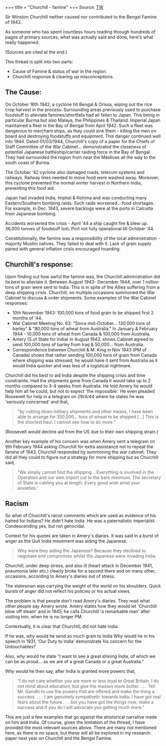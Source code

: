 +++
title = "Churchill - famine"
+++
Source: [TW](https://threadreaderapp.com/thread/1606729780493258753.html)

Sir Winston Churchill neither caused nor contributed to the Bengal Famine of 1943.

As someone who has spent countless hours reading through hundreds of pages of primary sources, what was actually said and done, here's what really happened.

(Sources are cited at the end.)

This thread is split into two parts:

- Cause of Famine & status of war in the region.
- Churchill response & clearing up misconceptions.

## The Cause:

On October 16th 1942, a cyclone hit Bengal & Orissa, wiping out the rice crop harvest in the process. Surrounding areas previously used to purchase foodstuff to alleviate famines/shortfalls had all fallen to Japan. This being in particular Burma but also Malaya, the Philippines & Thailand. Imperial Japan maintained a fleet in the Bay of Bengal from April 1942. Such a fleet was dangerous to merchant ships, as they could sink them - killing the men on board and destroying foodstuffs and equipment. This danger continued well into 1944. Dated 01/03/1944, Churchill's copy of a paper for the Chiefs of Staff Committee of the War Cabinet... demonstrated the closeness of potential Japanese battleship/carrier raiding force in the Bay of Bengal. They had surrounded the region from near the Maldives all the way to the south coast of Burma.

The October '42 cyclone also damaged roads, telecom systems and railways. Railway lines needed to move food were washed away. Moreover, this cyclone prevented the normal winter harvest in Northern India, preventing this food aid. 

Japan had invaded India, Imphal & Kohima and was conducting many Eastern/Southern bombing raids. Such raids worsened... food shortages. For example, in Dec. 1943, severe backlogs were at the ports in Calcutta from Japanese bombing.

Accidents worsened the crisis - April '44 a ship caught fire & blew up. 36,000 tonnes of foodstuff lost. Port not fully operational till October '44. 

Constitutionally, the famine was a responsibility of the local administration - majority Muslim natives. They failed to deal with it. Lack of grain supply paired with general inflation crisis encouraged hoarding.

##  Churchill's response:
Upon finding out how awful the famine was, the Churchill administration did its best to alleviate it. Between August 1943- December 1944, over 1 million tons of grain were sent to India. This is in spite of the Allies suffering from a deep shipping crisis. Churchill, on multiple occasions summoned the War Cabinet to discuss & order shipments. Some examples of the War Cabinet responses:

- 10th November 1943: 100,000 tons of food grain to be shipped first 2 months of '44.
- War Cabinet Meeting No. 63: "Since mid-October... 130,000 tons of barley" & "80,000 tons of wheat from Australia." In January & February 1944 - 10,000 tons of wheat from Canada & 100,000 from Australia.
- Amery (S.of State for India) in August 1943, shows Cabinet agreed to send 100,000 tons of barley from Iraq & 50,000...
  from Australia.
- Correspondence between Churchill & M. King in Nov 1943 (PM of Canada) shows that rather sending 100,000 tons of grain from Canada where shipping was stressed, he would have it sent from Australia as it would India quicker and was less of a logistical nightmare.
 
 Churchill did his best to aid India despite the shipping crisis and time constraints. Had the shipments gone from Canada it would take up to 2 months compared to 3-4 weeks from Australia. He told Amery he would help him all he could, but not to expect 'the impossible.' He even pleaded Roosevelt for help in a telegram on 29/4/44 where he states he was 'seriously concerned' and that,

> "by cutting down military shipments and other means, I have been able to arrange for 350,000...
tons of wheat to be shipped [...] This is the shortest haul. I cannot see how to do more."

(Roosevelt would decline aid from the US due to their own shipping strain.)

Another key example of his concern was when Amery sent a telegram on 9th February 1944 asking Churchill for extra assistance not to repeat the famine of 1943. Churchill responded by summoning the war cabinet. They did all they could to figure out a strategy for more shipping but as Churchill said,

> "We simply cannot find the shipping... Everything is involved in the Operation and our own import cut to the bare minimum. The secretary of State is cabling you at length. Every good wish amid your anxieties.'

## Racism
So what of Churchill's racist comments which are used as evidence of his hatred for Indians? He didn't hate India. He was a paternalistic imperialist. Condescending yes, but not genocidal.

Context for his quotes are taken in Amery's diaries. It was said in a burst of anger as the Quit India movement was aiding the Japanese. 

> Why were they aiding the Japanese? Because they declined to negotiate and compromise whilst the Japanese were invading India.

Churchill, under deep stress, and also ill (heart attack in December 1941, pneumonia later etc.) clearly broke for a second there and on many other, occasions, according to Amery's diaries out of stress.

The statesman was carrying the weight of the world on his shoulders. Quick bursts of anger did not reflect his policies or his actual views.

The problem is that people don't read Amory's diaries. They read what other people say Amery wrote. Amery states how they would let 'Churchill blow off steam' and in 1945, he calls Churchill 'a remarkable man' after visiting him, when he is no longer PM.

Contextually, it is clear that Churchill, did not hate India. 

If he was, why would he send so much grain to India Why would he in his speech in 1931, ‘Our Duty to India’ demonstrate his concern for the Untouchables?

Also, why would he state “I want to see a great shining India, of which we can be as proud... as we are of a great Canada or a great Australia.”

Why would he then say, after India is granted more powers that,

> “I do not care whether you are more or less loyal to Great Britain. I do not mind about education, but give the masses more butter. . . . Tell Mr. Gandhi to use the powers that are offered and make the thing a success. . . . I am genuinely sympathetic towards India. I have got real fears about the future . . . but you have got the things now; make a success and if you do I will advocate you getting much more.”

This are just a few examples that go against the ahistorical narrative made on him and India. Of course, given the limitation of the thread, I have provided the most relevant sources above. There are many not mentioned here, as there is no space, but these will all be explored in my research paper next year on Churchill and the Bengal Famine.


